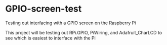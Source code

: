 GPIO-screen-test
================

Testing out interfacing with a GPIO screen on the Raspberry Pi

This project will be testing out RPi.GPIO, PiWiring, and Adafruit_CharLCD to see which is easiest to interface with the Pi
